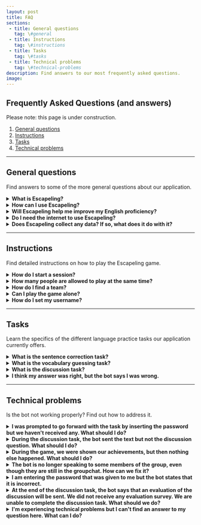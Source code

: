 ```yaml
---
layout: post
title: FAQ
sections:
 - title: General questions
   tag: \#general
 - title: Instructions
   tag: \#instructions
 - title: Tasks
   tag: \#tasks
 - title: Technical problems
   tag: \#technical-problems
description: Find answers to our most frequently asked questions.
image:
---
```

## Frequently Asked Questions (and answers)  

Please note: this page is under construction.

1. [General questions](#general)
1. [Instructions](#instructions)
1. [Tasks](#tasks)
1. [Technical problems](#technical-problems)

<hr />

<div id="general"></div>

## General questions

Find answers to some of the more general questions about our application. 

<details>
  <summary class="FAQ"><b>What is Escapeling?</b></summary>

<div class="FAQ">Escapeling is a Telegram-based game that is created for intermediate English learners. Follow the exciting space-themed storyline together with your teammates and solve language tasks to escape from the aliens!</div>

</details>

<details>
  <summary class="FAQ"><b>How can I use Escapeling?</b></summary>

<div class="FAQ">You need to use the Telegram messaging application to interact with the Escapeling bot. You can do so both with your computer and your smartphone. Once you have created a Telegram account (or if you already have one), you can search for @Escapeling_Bot on Telegram or access it via <a href = "https://telegram.me/Escapeling_Bot">this link]</a></div>

</details>

<details>
  <summary class="FAQ"><b>Will Escapeling help me improve my English proficiency?</b></summary>

<div class="FAQ">Ideally, yes! The exercises are designed for you to practice important English language skills in a relaxed environment with your friends. The team behind Escapeling is a group of students, so we are constantly looking to improve the efficacy of Escapeling's methods. However, this app is meant to be a bonus to classwork, so it cannot be used as the only source of learning and improving your language skills. A basic understanding of English is assumed.</div>

</details>

<details>
  <summary class="FAQ"><b>Do I need the internet to use Escapeling?</b></summary>

<div class="FAQ">Yes, you need an internet connection in order to use Escapeling.</div>

</details>

<details>
  <summary class="FAQ"><b>Does Escapeling collect any data? If so, what does it do with it?</b></summary>

<div class="FAQ">To provide the best user experience, we collect your telegram username, the name you choose during the game, and your performance in the different tasks. Your performance is used to change the game difficulty according to your language level. This information helps us create a fun and user-specific game experience!
Escapeling is a project that was created and is led entirely by university students. We have no interest in collecting, selling or using your data for anything other than playing this game.
Please be aware that even though we do not collect this information, we are able to see your chat history while playing the game. Therefore we kindly ask you not to write any personal information in any chats with the bot.</div>

</details>

<hr />

<div id="instructions"></div>

## Instructions

Find detailed instructions on how to play the Escapeling game.

<details>
  <summary class="FAQ"><b>How do I start a session?</b></summary>

<div class="FAQ">To start a session you need to access the bot (look for @Escapeling_Bot on Telegram or navigate to <a href = "https://telegram.me/Escapeling_Bot">this link]</a>. Afterwards, simply type /start in the chat with the bot.</div>

</details>

<details>
  <summary class="FAQ"><b>How many people are allowed to play at the same time?</b></summary>

<div class="FAQ">You need a minimum of 3 people to play, and a maximum of 4.</div>

</details>

<details>
  <summary class="FAQ"><b>How do I find a team?</b></summary>

<div class="FAQ">We encourage you to play with your friends and classmates! As of now, we don't have a feature that lets you team up with random users.</div>
 
</details>

<details>
  <summary class="FAQ"><b>Can I play the game alone?</b></summary>

<div class="FAQ">Escapeling is a team-based language practice game. Currently, we do not offer single player tasks.</div>
 
</details>

<details>
  <summary class="FAQ"><b>How do I set my username?</b></summary>

<div class="FAQ">While playing Escapeling, you will need a Telegram username and a game-level name.
You don't necessarily need a username to use Telegram, but you need one to play Escapeling. If you haven't set one yet, you can go to Settings, click on your profile, then click on username, and create one. This is unique to you out of all Telegram users.
Additionally, in the personal chat with the Escapeling bot, you will be asked to enter your name. This will be required only once during the game and it is different from your Telegram username.</div>

</details>

<hr />

<div id="tasks"></div>

## Tasks

Learn the specifics of the different language practice tasks our application currently offers.

<details>
  <summary class="FAQ"><b>What is the sentence correction task?</b></summary>

<div class="FAQ">In this task you focus on finding grammatical mistakes. You will each get a sentence and the goal is to determine whether it is grammatically correct or incorrect. If the sentence is incorrect, you should find the mistake and provide a correct alternative for it. There is always only one word that needs to be corrected. Importantly, you are allowed to discuss the given sentence in the group chat. However, only you are responsible for giving a final answer if it's your turn. Everyone will get a turn.</div>

</details>

<details>
  <summary class="FAQ"><b>What is the vocabulary guessing task?</b></summary>

<div class="FAQ">This task is designed to enhance vocabulary knowledge. During the task, each user is given a word, and the goal is to describe its meaning without using the word itself. The goal of the other people in the group is to guess it. In case a person doesn’t know the meaning of the word given to them, there is an option to choose an alternative word. There is a time limit on each word guess. The turn ends if the word was guessed correctly or when the time runs out.</div>

</details>

<details>
  <summary class="FAQ"><b>What is the discussion task?</b></summary>

<div class="FAQ">The goal of the discussion task is to practice language production and writing skills. For this reason, you are given a short text. The topic of the text should start and guide a discussion between group members. After the text, you will receive some discussion questions. There are three questions in total, and you will have a time limit to discuss each of them. Your task is to share your opinions about the given topic in the group chat. Try to write and interact as much as possible.</div>

</details>

<details>
  <summary class="FAQ"><b>I think my answer was right, but the bot says I was wrong.</b></summary>

<div class="FAQ">In designing the existing tasks, we focused on trusted sources, such as datasets and language corpora. However, there is always a possibility that there are multiple correct answers to a question. Our materials have been revised to accomodate this possibility, but there might still be some issues. If you are certain that your answer is correct, please report it using the following link.</div>

</details>

<hr />

<div id="technical-problems"></div>

## Technical problems

Is the bot not working properly? Find out how to address it.

<details>
  <summary class="FAQ"><b>I was prompted to go forward with the task by inserting the password but we haven't received any. What should I do?</b></summary>

<div class="FAQ">This is a known issue and we are working on fixing it. As a workaround, you can try restarting the bot from within the groupchat: type <code>/stop</code> and then <code>/start</code>. If this doesn't fix the issue, unfortunately the only way to continue playing is to create a whole new escape mission. This means going back to your chat with the Escapeling bot, typing <code>/start</code>, and either creating or joining a new group. You can invite the same people to join you again, but you will lose the progress you had made in the previous session.</div>

</details>

<details>
  <summary class="FAQ"><b>During the discussion task, the bot sent the text but not the discussion question. What should I do?</b></summary>

<div class="FAQ">This is a known issue and we are working on fixing it. As a workaround, you can try restarting the bot from within the groupchat: type <code>/stop</code> and then <code>/start</code>. If this doesn't fix the issue, unfortunately the only way to continue playing is to create a whole new escape mission. This means going back to your chat with the Escapeling bot, typing <code>/start</code>, and either creating or joining a new group. You can invite the same people to join you again, but you will lose the progress you had made in the previous session.</div>

</details>

<details>
  <summary class="FAQ"><b>During the game, we were shown our achievements, but then nothing else happened. What should I do?</b></summary>

<div class="FAQ">This is a known issue and we are working on fixing it. As a workaround, you can try restarting the bot from within the groupchat: type <code>/stop</code> and then <code>/start</code>. If this doesn't fix the issue, unfortunately the only way to continue playing is to create a whole new escape mission. This means going back to your chat with the Escapeling bot, typing <code>/start</code>, and either creating or joining a new group. You can invite the same people to join you again, but you will lose the progress you had made in the previous session.</div>

</details>

<details>
  <summary class="FAQ"><b>The bot is no longer speaking to some members of the group, even though they are still in the groupchat. How can we fix it?</b></summary>

<div class="FAQ">You can try restarting the session by typing <code>/stop</code> and then <code>/start</code>. If this doesn't fix the issue, we encourage you to create a different escape mission with the same group members and re-start your escape.</div>

</details>

<details>
  <summary class="FAQ"><b>I am entering the password that was given to me but the bot states that it is incorrect.</b></summary>

<div class="FAQ">Please double-check that you entered the password correctly. Furthermore, make sure that you did not include any spaces or punctuation in between or at the end of the password. Please also check that the player who is typing the password sends a message that contains ONLY the password.</div>

</details>

<details>
  <summary class="FAQ"><b>At the end of the discussion task, the bot says that an evaluation of the discussion will be sent. We did not receive any evaluation survey. We are unable to complete the discussion task. What should we do?
</b></summary>

<div class="FAQ">This is a known issue and we are working on fixing it. As a workaround, you can try restarting the bot from within the groupchat: type <code>/stop</code> and then <code>/start</code>. If this doesn't fix the issue, unfortunately the only way to continue playing is to create a whole new escape mission. This means going back to your chat with the Escapeling bot, typing <code>/start</code>, and either creating or joining a new group. You can invite the same people to join you again, but you will lose the progress you had made in the previous session.</div>

</details>

<details>
  <summary class="FAQ"><b>I'm experiencing technical problems but I can't find an answer to my question here. What can I do?
</b></summary>

<div class="FAQ">We are happy to receive your feedback via this survey: <a href="https://forms.gle/dRTdutMRV4i4wy6d6">https://forms.gle/dRTdutMRV4i4wy6d6</a></div>

</details>